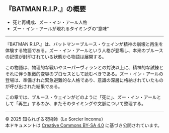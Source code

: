 ## 『BATMAN R.I.P.』の概要

- 死と再構成、ズー・イン・アール人格
- ズー・イン・アールが現れるタイミングの“意味”

---

『BATMAN R.I.P.』は、バットマン＝ブルース・ウェインが精神の崩壊と再生を体験する物語である。ズー・イン・アールという人格が登場し、本来のブルースの記憶が封印されている状態から物語は展開する。

この物語は、物理的な戦いやスーパーヴィランとの対決以上に、精神的な試練とそれに伴う象徴的変容のプロセスとして読むべきである。ズー・イン・アールの登場は、準備された緊急避難的な人格であり、意識の深層に格納されていたものが呼び出された結果である。

この章では、ブルース・ウェインがどのように「死に」、ズー・イン・アールとして「再生」するのか、またそのタイミングや文脈について整理する。

---

© 2025 知られざる呪術師（Le Sorcier Inconnu）  
本ドキュメントは [Creative Commons BY-SA 4.0](https://creativecommons.org/licenses/by-sa/4.0/deed.ja) に基づき公開されています。
